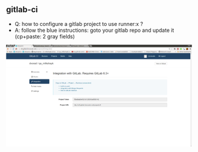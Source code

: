 gitlab-ci
----
- Q: how to configure a gitlab project to use runner:x ?
- A: follow the blue instructions: goto your gitlab repo and update it (cp+paste: 2 gray fields)

![how to setup for c.i - on my gitlab repo ?](../png/gitlab_ci_instructions_for_configuration_on_gitlab.png)